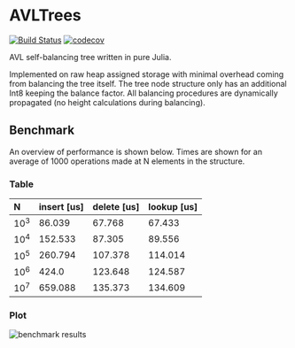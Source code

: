 # AVLTrees

[![Build Status](https://travis-ci.com/krynju/AVLTrees.jl.svg?branch=master)](https://travis-ci.com/krynju/AVLTrees.jl)
[![codecov](https://codecov.io/gh/krynju/AVLTrees.jl/branch/master/graph/badge.svg)](https://codecov.io/gh/krynju/AVLTrees.jl)

AVL self-balancing tree written in pure Julia.

Implemented on raw heap assigned storage with minimal overhead coming from
balancing the tree itself. The tree node structure only has an additional Int8
keeping the balance factor. All balancing procedures are dynamically propagated
(no height calculations during balancing).

## Benchmark

An overview of performance is shown below. Times are shown for an average of 1000 operations made at N elements in the structure.

### Table

| N    | insert [us]    | delete [us] | lookup [us] |
| :------------- | :------------- | :-------| :---- |
| 10<sup>3</sup>     |    86.039  |   67.768 |   67.433    |
|10<sup>4</sup>  | 152.533 | 87.305 |   89.556 |
|   10<sup>5</sup>  |  260.794 | 107.378 |  114.014 |
|  10<sup>6</sup>  | 424.0  | 123.648 |  124.587 |
| 10<sup>7</sup>  | 659.088  |  135.373 | 134.609 |

### Plot


![benchmark results](https://github.com/krynju/AVLTrees.jl/blob/master/benchmark/result.svg)
